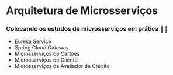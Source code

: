 # Arquitetura de Microsserviços
### Colocando os estudos de microsserviços em prática 📖🎯

* Eureka Service
* Spring Cloud Gateway
* Microsserviços de Cartões
* Microsserviços de Cliente
* Microsserviços de Avaliador de Crédito


